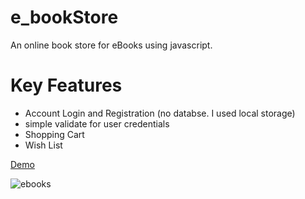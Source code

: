 # e_bookStore
An online book store for eBooks using javascript.

# Key Features
- Account Login and Registration (no databse. I used local storage)
- simple validate for user credentials
- Shopping Cart
- Wish List

[Demo](https://ramezcode1.github.io/e_bookStore/index.html)

![ebooks](https://github.com/ramezcode1/e_bookStore/assets/135148978/b8486036-a8f7-4999-b0ff-47f29e141f75)

